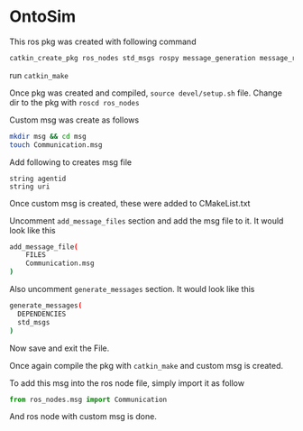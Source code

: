 # OntoSim

This ros pkg was created with following command
```sh
catkin_create_pkg ros_nodes std_msgs rospy message_generation message_runtime
```
run `catkin_make`

Once pkg was created and compiled, `source devel/setup.sh` file.
Change dir to the pkg with `roscd ros_nodes`

Custom msg was create as follows

```sh
mkdir msg && cd msg
touch Communication.msg
```

Add following to creates msg file

```
string agentid
string uri
```

Once custom msg is created, these were added to CMakeList.txt

Uncomment `add_message_files` section and add the msg file to it. It would look like this
```sh
add_message_file(
    FILES
    Communication.msg
)
```

Also uncomment `generate_messages` section. It would look like this
```sh
generate_messages(
  DEPENDENCIES
  std_msgs
)
```
Now save and exit the File.

Once again compile the pkg with `catkin_make` and custom msg is created.

To add this msg into the ros node file, simply import it as follow

```py
from ros_nodes.msg import Communication
```

And ros node with custom msg is done.


